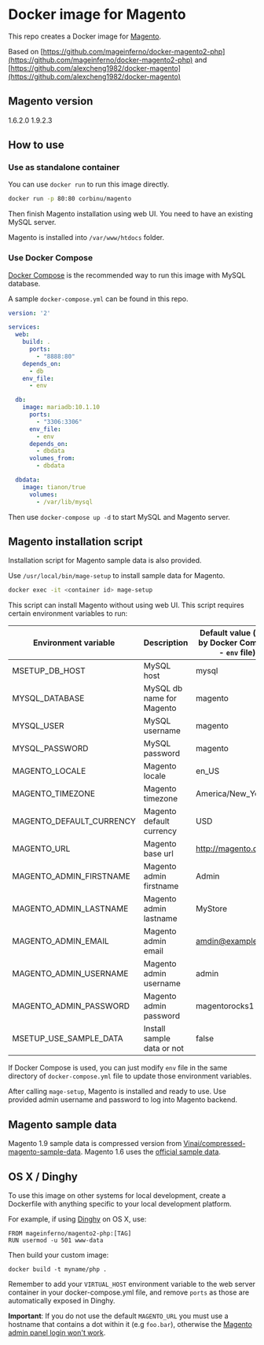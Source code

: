 # Docker image for Magento

This repo creates a Docker image for [Magento](http://magento.com/).

Based on
[https://github.com/mageinferno/docker-magento2-php](https://github.com/mageinferno/docker-magento2-php)
and
[https://github.com/alexcheng1982/docker-magento](https://github.com/alexcheng1982/docker-magento)

## Magento version

1.6.2.0
1.9.2.3

## How to use

### Use as standalone container

You can use `docker run` to run this image directly.

```bash
docker run -p 80:80 corbinu/magento
```

Then finish Magento installation using web UI. You need to have an existing MySQL server.

Magento is installed into `/var/www/htdocs` folder.

### Use Docker Compose

[Docker Compose](https://docs.docker.com/compose/) is the recommended way to run this image with MySQL database.

A sample `docker-compose.yml` can be found in this repo.

```yaml
version: '2'

services:
  web:
    build: .
      ports:
        - "8888:80"
    depends_on:
      - db
    env_file:
      - env

  db:
    image: mariadb:10.1.10
      ports:
        - "3306:3306"
      env_file:
        - env
      depends_on:
        - dbdata
      volumes_from:
        - dbdata

  dbdata:
    image: tianon/true
      volumes:
        - /var/lib/mysql
```

Then use `docker-compose up -d` to start MySQL and Magento server.

## Magento installation script

Installation script for Magento sample data is also provided.

Use `/usr/local/bin/mage-setup` to install sample data for Magento.

```bash
docker exec -it <container id> mage-setup
```

This script can install Magento without using web UI. This script requires certain environment variables to run:

Environment variable      | Description | Default value (used by Docker Compose - `env` file)
--------------------      | ----------- | ---------------------------
MSETUP_DB_HOST            | MySQL host  | mysql
MYSQL_DATABASE            | MySQL db name for Magento | magento
MYSQL_USER                | MySQL username | magento
MYSQL_PASSWORD            | MySQL password | magento
MAGENTO_LOCALE            | Magento locale | en_US
MAGENTO_TIMEZONE          | Magento timezone | America/New_York
MAGENTO_DEFAULT_CURRENCY  | Magento default currency | USD
MAGENTO_URL               | Magento base url | http://magento.docker
MAGENTO_ADMIN_FIRSTNAME   | Magento admin firstname | Admin
MAGENTO_ADMIN_LASTNAME    | Magento admin lastname | MyStore
MAGENTO_ADMIN_EMAIL       | Magento admin email | amdin@example.com
MAGENTO_ADMIN_USERNAME    | Magento admin username | admin
MAGENTO_ADMIN_PASSWORD    | Magento admin password | magentorocks1
MSETUP_USE_SAMPLE_DATA    | Install sample data or not | false

If Docker Compose is used, you can just modify `env` file in the same directory of `docker-compose.yml` file to update those environment variables.

After calling `mage-setup`, Magento is installed and ready to use. Use provided admin username and password to log into Magento backend.

## Magento sample data

Magento 1.9 sample data is compressed version from [Vinai/compressed-magento-sample-data](https://github.com/Vinai/compressed-magento-sample-data). Magento 1.6 uses the [official sample data](http://devdocs.magento.com/guides/m1x/ce18-ee113/ht_magento-ce-sample.data.html).

## OS X / Dinghy

To use this image on other systems for local development, create a Dockerfile with anything specific to your local development platform.

For example, if using [Dinghy](https://github.com/codekitchen/dinghy) on OS X, use:

```
FROM mageinferno/magento2-php:[TAG]
RUN usermod -u 501 www-data
```

Then build your custom image:

```
docker build -t myname/php .
```

Remember to add your `VIRTUAL_HOST` environment variable to the web server container in your docker-compose.yml file, and remove `ports` as those are automatically exposed in Dinghy.

**Important**: If you do not use the default `MAGENTO_URL` you must use a hostname that contains a dot within it (e.g `foo.bar`), otherwise the [Magento admin panel login won't work](http://magento.stackexchange.com/a/7773).
